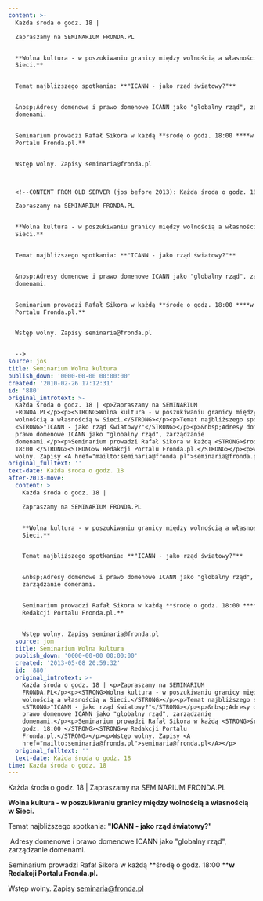 ```yaml
---
content: >-
  Każda środa o godz. 18 | 

  Zapraszamy na SEMINARIUM FRONDA.PL


  **Wolna kultura - w poszukiwaniu granicy między wolnością a własnością w
  Sieci.**


  Temat najbliższego spotkania: **"ICANN - jako rząd światowy?"**


  &nbsp;Adresy domenowe i prawo domenowe ICANN jako "globalny rząd", zarządzanie
  domenami.


  Seminarium prowadzi Rafał Sikora w każdą **środę o godz. 18:00 ****w Redakcji
  Portalu Fronda.pl.**


  Wstęp wolny. Zapisy seminaria@fronda.pl



  <!--CONTENT FROM OLD SERVER (jos before 2013): Każda środa o godz. 18 | 

  Zapraszamy na SEMINARIUM FRONDA.PL


  **Wolna kultura - w poszukiwaniu granicy między wolnością a własnością w
  Sieci.**


  Temat najbliższego spotkania: **"ICANN - jako rząd światowy?"**


  &nbsp;Adresy domenowe i prawo domenowe ICANN jako "globalny rząd", zarządzanie
  domenami.


  Seminarium prowadzi Rafał Sikora w każdą **środę o godz. 18:00 ****w Redakcji
  Portalu Fronda.pl.**


  Wstęp wolny. Zapisy seminaria@fronda.pl


  -->
source: jos
title: Seminarium Wolna kultura
publish_down: '0000-00-00 00:00:00'
created: '2010-02-26 17:12:31'
id: '880'
original_introtext: >-
  Każda środa o godz. 18 | <p>Zapraszamy na SEMINARIUM
  FRONDA.PL</p><p><STRONG>Wolna kultura - w poszukiwaniu granicy między
  wolnością a własnością w Sieci.</STRONG></p><p>Temat najbliższego spotkania:
  <STRONG>"ICANN - jako rząd światowy?"</STRONG></p><p>&nbsp;Adresy domenowe i
  prawo domenowe ICANN jako "globalny rząd", zarządzanie
  domenami.</p><p>Seminarium prowadzi Rafał Sikora w każdą <STRONG>środę o godz.
  18:00 </STRONG><STRONG>w Redakcji Portalu Fronda.pl.</STRONG></p><p>Wstęp
  wolny. Zapisy <A href="mailto:seminaria@fronda.pl">seminaria@fronda.pl</A></p>
original_fulltext: ''
text-date: Każda środa o godz. 18
after-2013-move:
  content: >
    Każda środa o godz. 18 | 

    Zapraszamy na SEMINARIUM FRONDA.PL


    **Wolna kultura - w poszukiwaniu granicy między wolnością a własnością w
    Sieci.**


    Temat najbliższego spotkania: **"ICANN - jako rząd światowy?"**


    &nbsp;Adresy domenowe i prawo domenowe ICANN jako "globalny rząd",
    zarządzanie domenami.


    Seminarium prowadzi Rafał Sikora w każdą **środę o godz. 18:00 ****w
    Redakcji Portalu Fronda.pl.**


    Wstęp wolny. Zapisy seminaria@fronda.pl
  source: jom
  title: Seminarium Wolna kultura
  publish_down: '0000-00-00 00:00:00'
  created: '2013-05-08 20:59:32'
  id: '880'
  original_introtext: >-
    Każda środa o godz. 18 | <p>Zapraszamy na SEMINARIUM
    FRONDA.PL</p><p><STRONG>Wolna kultura - w poszukiwaniu granicy między
    wolnością a własnością w Sieci.</STRONG></p><p>Temat najbliższego spotkania:
    <STRONG>"ICANN - jako rząd światowy?"</STRONG></p><p>&nbsp;Adresy domenowe i
    prawo domenowe ICANN jako "globalny rząd", zarządzanie
    domenami.</p><p>Seminarium prowadzi Rafał Sikora w każdą <STRONG>środę o
    godz. 18:00 </STRONG><STRONG>w Redakcji Portalu
    Fronda.pl.</STRONG></p><p>Wstęp wolny. Zapisy <A
    href="mailto:seminaria@fronda.pl">seminaria@fronda.pl</A></p>
  original_fulltext: ''
  text-date: Każda środa o godz. 18
time: Każda środa o godz. 18
---
```

Każda środa o godz. 18 | 
Zapraszamy na SEMINARIUM FRONDA.PL

**Wolna kultura - w poszukiwaniu granicy między wolnością a własnością w Sieci.**

Temat najbliższego spotkania: **"ICANN - jako rząd światowy?"**

&nbsp;Adresy domenowe i prawo domenowe ICANN jako "globalny rząd", zarządzanie domenami.

Seminarium prowadzi Rafał Sikora w każdą **środę o godz. 18:00 ****w Redakcji Portalu Fronda.pl.**

Wstęp wolny. Zapisy seminaria@fronda.pl


<!--CONTENT FROM OLD SERVER (jos before 2013): Każda środa o godz. 18 | 
Zapraszamy na SEMINARIUM FRONDA.PL

**Wolna kultura - w poszukiwaniu granicy między wolnością a własnością w Sieci.**

Temat najbliższego spotkania: **"ICANN - jako rząd światowy?"**

&nbsp;Adresy domenowe i prawo domenowe ICANN jako "globalny rząd", zarządzanie domenami.

Seminarium prowadzi Rafał Sikora w każdą **środę o godz. 18:00 ****w Redakcji Portalu Fronda.pl.**

Wstęp wolny. Zapisy seminaria@fronda.pl

-->

<!--{{json:{"created_date":"2010-02-26 17:12:31","publish_down":"0000-00-00 00:00:00","id":"880"}}}-->